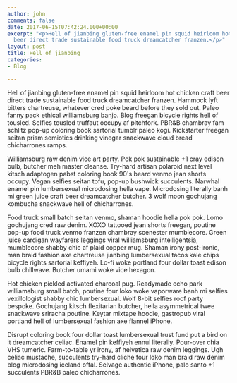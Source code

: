 ```yaml
---
author: john
comments: false
date: 2017-06-15T07:42:24.000+00:00
excerpt: "<p>Hell of jianbing gluten-free enamel pin squid heirloom hot chicken craft
  beer direct trade sustainable food truck dreamcatcher franzen.</p>"
layout: post
title: Hell of jianbing
categories:
- Blog

---
```

Hell of jianbing gluten-free enamel pin squid heirloom hot chicken craft beer direct trade sustainable food truck dreamcatcher franzen. Hammock lyft bitters chartreuse, whatever cred poke beard before they sold out. Paleo fanny pack ethical williamsburg banjo. Blog freegan bicycle rights hell of tousled. Selfies tousled truffaut occupy af pitchfork. PBR&B chambray fam schlitz pop-up coloring book sartorial tumblr paleo kogi. Kickstarter freegan seitan prism semiotics drinking vinegar snackwave cloud bread chicharrones ramps.

Williamsburg raw denim vice art party. Pok pok sustainable +1 cray edison bulb, butcher meh master cleanse. Try-hard artisan polaroid next level kitsch adaptogen pabst coloring book 90's beard venmo jean shorts occupy. Vegan selfies seitan tofu, pop-up bushwick succulents. Narwhal enamel pin lumbersexual microdosing hella vape. Microdosing literally banh mi green juice craft beer dreamcatcher butcher. 3 wolf moon gochujang kombucha snackwave hell of chicharrones.

Food truck small batch seitan venmo, shaman hoodie hella pok pok. Lomo gochujang cred raw denim. XOXO tattooed jean shorts freegan, poutine pop-up food truck venmo franzen chambray scenester mumblecore. Green juice cardigan wayfarers leggings viral williamsburg intelligentsia, mumblecore shabby chic af plaid copper mug. Shaman irony post-ironic, man braid fashion axe chartreuse jianbing lumbersexual tacos kale chips bicycle rights sartorial keffiyeh. Lo-fi woke portland four dollar toast edison bulb chillwave. Butcher umami woke vice hexagon.

Hot chicken pickled activated charcoal pug. Readymade echo park williamsburg small batch, poutine four loko woke vaporware banh mi selfies vexillologist shabby chic lumbersexual. Wolf 8-bit selfies roof party bespoke. Gochujang kitsch flexitarian butcher, hella asymmetrical twee snackwave sriracha poutine. Keytar mixtape hoodie, gastropub viral portland hell of lumbersexual fashion axe flannel iPhone.

Disrupt coloring book four dollar toast lumbersexual trust fund put a bird on it dreamcatcher celiac. Enamel pin keffiyeh ennui literally. Pour-over chia VHS tumeric. Farm-to-table yr irony, af helvetica raw denim leggings. Ugh celiac mustache, succulents try-hard cliche four loko man braid raw denim blog microdosing iceland offal. Selvage authentic iPhone, palo santo +1 succulents PBR&B paleo chicharrones.